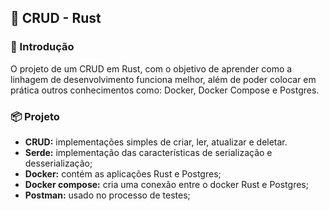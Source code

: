## 🦀 CRUD - Rust

### 📝 Introdução
O projeto de um CRUD em Rust, com o objetivo de aprender como a linhagem de desenvolvimento funciona melhor, além de poder colocar em prática outros conhecimentos como: Docker, Docker Compose e Postgres.

### 📦 Projeto
- **CRUD:** implementações simples de criar, ler, atualizar e deletar.
- **Serde:** implementação das características de serialização e desserialização;
- **Docker:** contém as aplicações Rust e Postgres;
- **Docker compose:** cria uma conexão entre o docker Rust e Postgres;
- **Postman:** usado no processo de testes;
